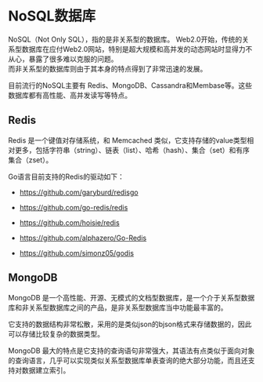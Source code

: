 # NoSQL数据库

NoSQL（Not Only SQL），指的是非关系型的数据库。
Web2.0开始，传统的关系型数据库在应付Web2.0网站，特别是超大规模和高并发的动态网站时显得力不从心，暴露了很多难以克服的问题。  
而非关系型的数据库则由于其本身的特点得到了非常迅速的发展。

目前流行的NoSQL主要有 Redis、MongoDB、Cassandra和Membase等。这些数据库都有高性能、高并发读写等特点。


## Redis

Redis 是一个键值对存储系统，和 Memcached 类似，它支持存储的value类型相对更多，包括字符串（string）、链表（list）、哈希（hash）、集合（set）和有序集合（zset）。


Go语言目前支持的Redis的驱动如下：

- https://github.com/garyburd/redisgo

- https://github.com/go-redis/redis

- https://github.com/hoisie/redis

- https://github.com/alphazero/Go-Redis

- https://github.com/simonz05/godis


## MongoDB

MongoDB 是一个高性能、开源、无模式的文档型数据库，是一个介于关系型数据库和非关系型数据库之间的产品，是非关系型数据库当中功能最丰富的。

它支持的数据结构非常松散，采用的是类似json的bjson格式来存储数据的，因此可以存储比较复杂的数据类型。

MongoDB 最大的特点是它支持的查询语句非常强大，其语法有点类似于面向对象的查询语言，几乎可以实现类似关系型数据库单表查询的绝大部分功能，而且还支持对数据建立索引。
